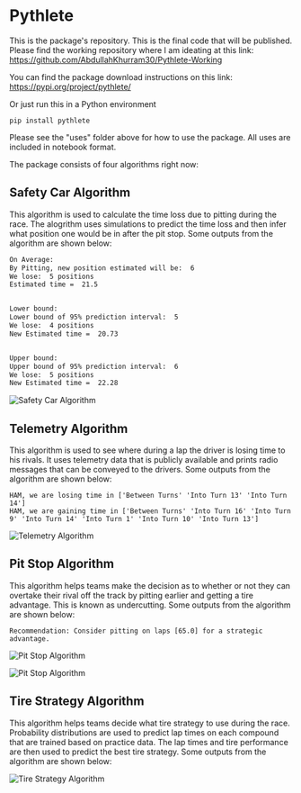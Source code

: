 # Pythlete

This is the package's repository. This is the final code that will be published. Please find the working repository where I am ideating at this link: https://github.com/AbdullahKhurram30/Pythlete-Working

You can find the package download instructions on this link: https://pypi.org/project/pythlete/

Or just run this in a Python environment
```
pip install pythlete
```

Please see the "uses" folder above for how to use the package. All uses are included in notebook format.

The package consists of four algorithms right now:

## Safety Car Algorithm

This algorithm is used to calculate the time loss due to pitting during the race. The alogrithm uses simulations to predict the time loss and then infer what position one would be in after the pit stop. Some outputs from the algorithm are shown below:

```cmd
On Average:
By Pitting, new position estimated will be:  6 
We lose:  5 positions
Estimated time =  21.5


Lower bound:
Lower bound of 95% prediction interval:  5 
We lose:  4 positions 
New Estimated time =  20.73


Upper bound:
Upper bound of 95% prediction interval:  6 
We lose:  5 positions
New Estimated time =  22.28
```

![Safety Car Algorithm](outputs/safetycar_histogram.png)

## Telemetry Algorithm

This algorithm is used to see where during a lap the driver is losing time to his rivals. It uses telemetry data that is publicly available and prints radio messages that can be conveyed to the drivers. Some outputs from the algorithm are shown below:

```output
HAM, we are losing time in ['Between Turns' 'Into Turn 13' 'Into Turn 14']
HAM, we are gaining time in ['Between Turns' 'Into Turn 16' 'Into Turn 9' 'Into Turn 14' 'Into Turn 1' 'Into Turn 10' 'Into Turn 13']
```

![Telemetry Algorithm](outputs/telemetry_plot.png)

## Pit Stop Algorithm

This algorithm helps teams make the decision as to whether or not they can overtake their rival off the track by pitting earlier and getting a tire advantage. This is known as undercutting. Some outputs from the algorithm are shown below:

```output
Recommendation: Consider pitting on laps [65.0] for a strategic advantage.
```

![Pit Stop Algorithm](outputs/pitstop_plot.png)

![Pit Stop Algorithm](outputs/pitstop_race.png)

## Tire Strategy Algorithm

This algorithm helps teams decide what tire strategy to use during the race. Probability distributions are used to predict lap times on each compound that are trained based on practice data. The lap times and tire performance are then used to predict the best tire strategy. Some outputs from the algorithm are shown below:

![Tire Strategy Algorithm](outputs/strategy_practice.png)
